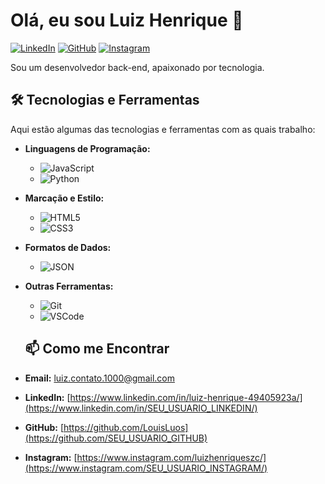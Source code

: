 # Olá, eu sou Luiz Henrique 👋

[![LinkedIn](https://img.shields.io/badge/LinkedIn-0077B5?style=for-the-badge&logo=linkedin&logoColor=white)](https://www.linkedin.com/in/SEU_USUARIO_LINKEDIN/)
[![GitHub](https://img.shields.io/badge/GitHub-100000?style=for-the-badge&logo=github&logoColor=white)](https://github.com/SEU_USUARIO_GITHUB)
[![Instagram](https://img.shields.io/badge/Instagram-E4405F?style=for-the-badge&logo=instagram&logoColor=white)](https://www.instagram.com/SEU_USUARIO_INSTAGRAM/)

Sou um desenvolvedor back-end, apaixonado por tecnologia.

## 🛠️ Tecnologias e Ferramentas

Aqui estão algumas das tecnologias e ferramentas com as quais trabalho:

* **Linguagens de Programação:**
    * ![JavaScript](https://img.shields.io/badge/JavaScript-F7DF1E?style=for-the-badge&logo=javascript&logoColor=black)
    * ![Python](https://img.shields.io/badge/Python-3776AB?style=for-the-badge&logo=python&logoColor=white)
* **Marcação e Estilo:**
    * ![HTML5](https://img.shields.io/badge/HTML5-E34F26?style=for-the-badge&logo=html5&logoColor=white)
    * ![CSS3](https://img.shields.io/badge/CSS3-1572B6?style=for-the-badge&logo=css3&logoColor=white)
* **Formatos de Dados:**
    * ![JSON](https://img.shields.io/badge/JSON-000000?style=for-the-badge&logo=json&logoColor=white)
* **Outras Ferramentas:**
    * ![Git](https://img.shields.io/badge/GIT-E44C30?style=for-the-badge&logo=git&logoColor=white)
    * ![VSCode](https://img.shields.io/badge/VSCode-007ACC?style=for-the-badge&logo=visual-studio-code&logoColor=white)
    ## 📫 Como me Encontrar

* **Email:** [luiz.contato.1000@gmail.com](https://www.linkedin.com/in/SEU_USUARIO_LINKEDIN/)
* **LinkedIn:** [https://www.linkedin.com/in/luiz-henrique-49405923a/](https://www.linkedin.com/in/SEU_USUARIO_LINKEDIN/)
* **GitHub:** [https://github.com/LouisLuos](https://github.com/SEU_USUARIO_GITHUB)
* **Instagram:** [https://www.instagram.com/luizhenriqueszc/](https://www.instagram.com/SEU_USUARIO_INSTAGRAM/)

